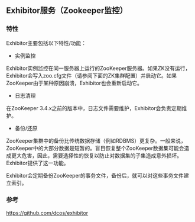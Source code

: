## Exhibitor服务（Zookeeper监控）


### 特性

Exhibitor主要包括以下特性/功能：

* 实例监控

Exhibitor实例监控在同一服务器上运行的ZooKeeper服务器。如果ZK没有运行，Exhibitor会写入zoo.cfg文件（请参阅下面的ZK集群配置）并启动它。如果ZooKeeper由于某种原因崩溃，Exhibitor也会重新启动它。

* 日志清理

在ZooKeeper 3.4.x之前的版本中，日志文件需要维护，Exhibitor会负责定期维护。

* 备份/还原

ZooKeeper集群中的备份比传统数据存储（例如RDBMS）更复杂。一般来说，ZooKeeper中的大部分数据是短暂的。盲目恢复整个ZooKeeper数据集可能会造成更大危害，因此，需要选择性的恢复以防止对数据集的子集造成意外损坏。Exhibitor提供了这一功能。

Exhibitor会定期备份ZooKeeper的事务文件，备份后，就可以对这些事务文件建立索引。


### 参考

https://github.com/dcos/exhibitor

